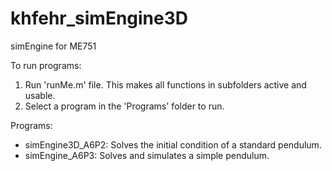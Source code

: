 # khfehr_simEngine3D
simEngine for ME751

To run programs:

1. Run 'runMe.m' file. This makes all functions in subfolders active and usable.
2. Select a program in the 'Programs' folder to run.

Programs:

- simEngine3D_A6P2: Solves the initial condition of a standard pendulum.
- simEngine_A6P3: Solves and simulates a simple pendulum.
